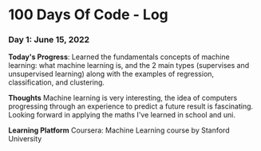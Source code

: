 # 100 Days Of Code - Log

### Day 1: June 15, 2022

**Today's Progress**: Learned the fundamentals concepts of machine learning: what machine learning is, and the 2 main types (supervises and unsupervised learning) along with the examples of regression, classification, and clustering.

**Thoughts** Machine learning is very interesting, the idea of computers progressing through an experience to predict a future result is fascinating. Looking forward in applying the maths I've learned in school and uni.

**Learning Platform**
Coursera: Machine Learning course by Stanford University
